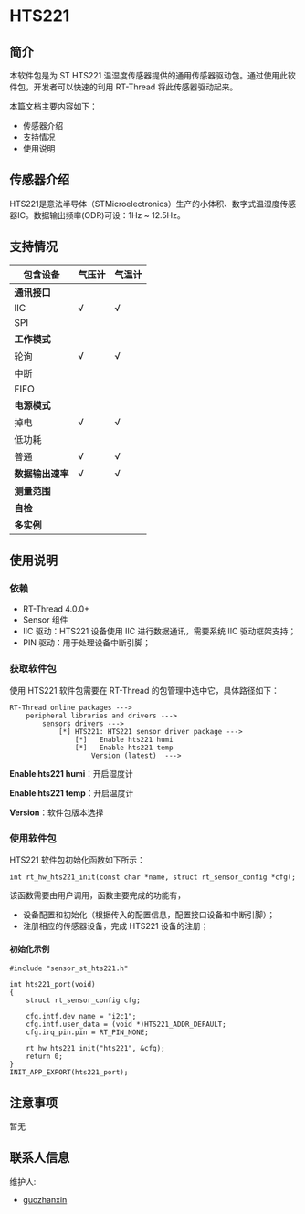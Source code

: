 # HTS221

## 简介

本软件包是为 ST HTS221 温湿度传感器提供的通用传感器驱动包。通过使用此软件包，开发者可以快速的利用 RT-Thread 将此传感器驱动起来。

本篇文档主要内容如下：

- 传感器介绍
- 支持情况
- 使用说明

## 传感器介绍

HTS221是意法半导体（STMicroelectronics）生产的小体积、数字式温湿度传感器IC。数据输出频率(ODR)可设：1Hz ~ 12.5Hz。

## 支持情况

| 包含设备         | 气压计 | 气温计 |
| ---------------- | ------ | ------ |
| **通讯接口**     |        |        |
| IIC              | √      | √      |
| SPI              |        |        |
| **工作模式**     |        |        |
| 轮询             | √      | √      |
| 中断             |        |        |
| FIFO             |        |        |
| **电源模式**     |        |        |
| 掉电             | √      | √      |
| 低功耗           |        |        |
| 普通             | √      | √      |
| **数据输出速率** | √      | √      |
| **测量范围**     |        |        |
| **自检**         |        |        |
| **多实例**       |        |        |

## 使用说明

### 依赖

- RT-Thread 4.0.0+
- Sensor 组件
- IIC 驱动：HTS221 设备使用 IIC 进行数据通讯，需要系统 IIC 驱动框架支持；
- PIN 驱动：用于处理设备中断引脚；

### 获取软件包

使用 HTS221 软件包需要在 RT-Thread 的包管理中选中它，具体路径如下：

```
RT-Thread online packages --->
    peripheral libraries and drivers --->
        sensors drivers --->
            [*] HTS221: HTS221 sensor driver package --->
                [*]   Enable hts221 humi
                [*]   Enable hts221 temp
                    Version (latest)  --->
```
**Enable hts221 humi**：开启湿度计

**Enable hts221 temp**：开启温度计

**Version**：软件包版本选择

### 使用软件包

HTS221 软件包初始化函数如下所示：

```
int rt_hw_hts221_init(const char *name, struct rt_sensor_config *cfg);
```

该函数需要由用户调用，函数主要完成的功能有，

- 设备配置和初始化（根据传入的配置信息，配置接口设备和中断引脚）；
- 注册相应的传感器设备，完成 HTS221 设备的注册；

#### 初始化示例

```
#include "sensor_st_hts221.h"

int hts221_port(void)
{
    struct rt_sensor_config cfg;
    
    cfg.intf.dev_name = "i2c1";
    cfg.intf.user_data = (void *)HTS221_ADDR_DEFAULT;
    cfg.irq_pin.pin = RT_PIN_NONE;

    rt_hw_hts221_init("hts221", &cfg);
    return 0;
}
INIT_APP_EXPORT(hts221_port);
```

## 注意事项

暂无

## 联系人信息

维护人:

- [guozhanxin](https://github.com/Guozhanxin) 
